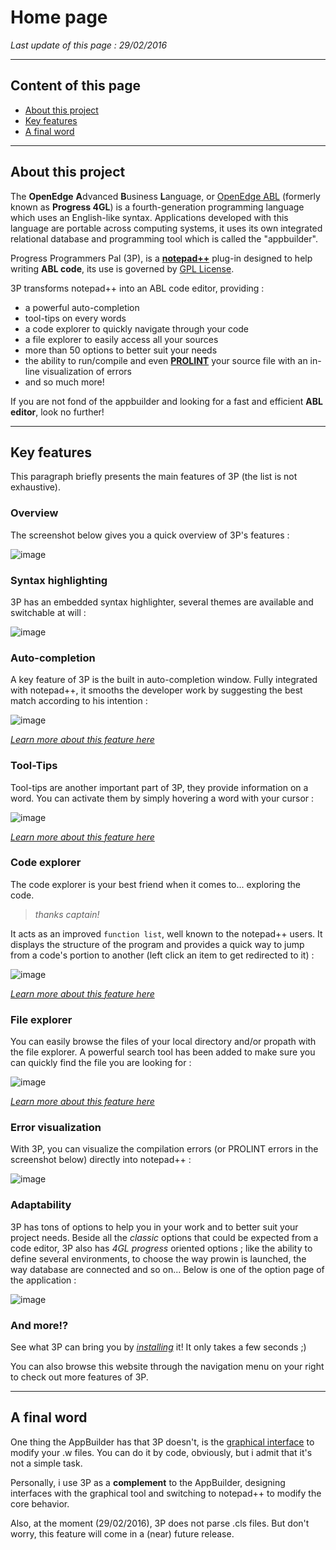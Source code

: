 # Home page #

*Last update of this page : 29/02/2016*

***

## Content of this page ##

+ [About this project](#about-this-project)
+ [Key features](#key-features)
+ [A final word](#a-final-word)


***

## About this project ##

The **OpenEdge** **A**dvanced **B**usiness **L**anguage, or [OpenEdge ABL](https://www.progress.com/openedge) (formerly known as **Progress 4GL**) is a fourth-generation programming language which uses an English-like syntax. Applications developed with this language are portable across computing systems, it uses its own integrated relational database and programming tool which is called the "appbuilder".

Progress Programmers Pal (3P), is a **[notepad++](https://notepad-plus-plus.org/ "Notepad++ home page")** plug-in designed to help writing **ABL code**,  its use is governed by [GPL License](http://www.gnu.org/copyleft/gpl.html).

3P transforms notepad++ into an ABL code editor, providing :

* a powerful auto-completion
* tool-tips on every words
* a code explorer to quickly navigate through your code
* a file explorer to easily access all your sources
* more than 50 options to better suit your needs
* the ability to run/compile and even **[PROLINT](http://www.oehive.org/book/export/html/223)** your source file with an in-line visualization of errors
* and so much more!

If you are not fond of the appbuilder and looking for a fast and efficient **ABL editor**, look no further!


***

## Key features  ##

This paragraph briefly presents the main features of 3P (the list is not exhaustive).

### Overview ###

The screenshot below gives you a quick overview of 3P's features :

![image](https://raw.githubusercontent.com/jcaillon/3P/gh-pages/content_images/home_overview.png)

### Syntax highlighting ###

3P has an embedded syntax highlighter, several themes are available and switchable at will :

![image](https://raw.githubusercontent.com/jcaillon/3P/gh-pages/content_images/a84d092e-8d45-11e5-87c6-830d40460e14.png)

### Auto-completion ###

A key feature of 3P is the built in auto-completion window. Fully integrated with notepad++, it smooths the developer work by suggesting the best match according to his intention :

![image](https://raw.githubusercontent.com/jcaillon/3P/gh-pages/content_images/419a86a4-8d48-11e5-9155-c062659551dd.png)

*[Learn more about this feature here](#/autocompletion)*

### Tool-Tips ###

Tool-tips are another important part of 3P, they provide information on a word. You can activate them by simply hovering a word with your cursor :

![image](https://raw.githubusercontent.com/jcaillon/3P/gh-pages/content_images/3b6b3e8e-8d54-11e5-8162-297dcb0f4c5c.png)

*[Learn more about this feature here](#/tooltips)*

### Code explorer ###

The code explorer is your best friend when it comes to... exploring the code.

> *thanks captain!*

It acts as an improved `function list`, well known to the notepad++ users. It displays the structure of the program and provides a quick way to jump from a code's portion to another (left click an item to get redirected to it) :

![image](https://raw.githubusercontent.com/jcaillon/3P/gh-pages/content_images/home_page_codeexplorer.png)

*[Learn more about this feature here](#/code_explorer)*

### File explorer ###

You can easily browse the files of your local directory and/or propath with the file explorer. A powerful search tool has been added to make sure you can quickly find the file you are looking for :

![image](https://raw.githubusercontent.com/jcaillon/3P/gh-pages/content_images/home_page_fileexplorer.png)

*[Learn more about this feature here](#/file_explorer)*

### Error visualization ###

With 3P, you can visualize the compilation errors (or PROLINT errors in the screenshot below) directly into notepad++ :

![image](https://raw.githubusercontent.com/jcaillon/3P/gh-pages/content_images/home_page_errors.png)


### Adaptability ###

3P has tons of options to help you in your work and to better suit your project needs. Beside all the *classic* options that could be expected from a code editor, 3P also has *4GL progress* oriented options ; like the ability to define several environments, to choose the way prowin is launched, the way database are connected and so on... Below is one of the option page of the application :

![image](https://raw.githubusercontent.com/jcaillon/3P/gh-pages/content_images/home_page_setenv.png)

### And more!? ###

See what 3P can bring you by *[installing](#/installation)* it! It only takes a few seconds ;)

You can also browse this website through the navigation menu on your right to check out more features of 3P.

***

## A final word ##

One thing the AppBuilder has that 3P doesn't, is the [graphical interface](https://documentation.progress.com/output/ua/OpenEdge_latest/index.html#page/gsstu/overview-of-the-openedge-appbuilder.html) to modify your .w files. You can do it by code, obviously, but i admit that it's not a simple task.

Personally, i use 3P as a **complement** to the AppBuilder, designing interfaces with the graphical tool and switching to notepad++ to modify the core behavior.

Also, at the moment (29/02/2016), 3P does not parse .cls files. But don't worry, this feature will come in a (near) future release.
